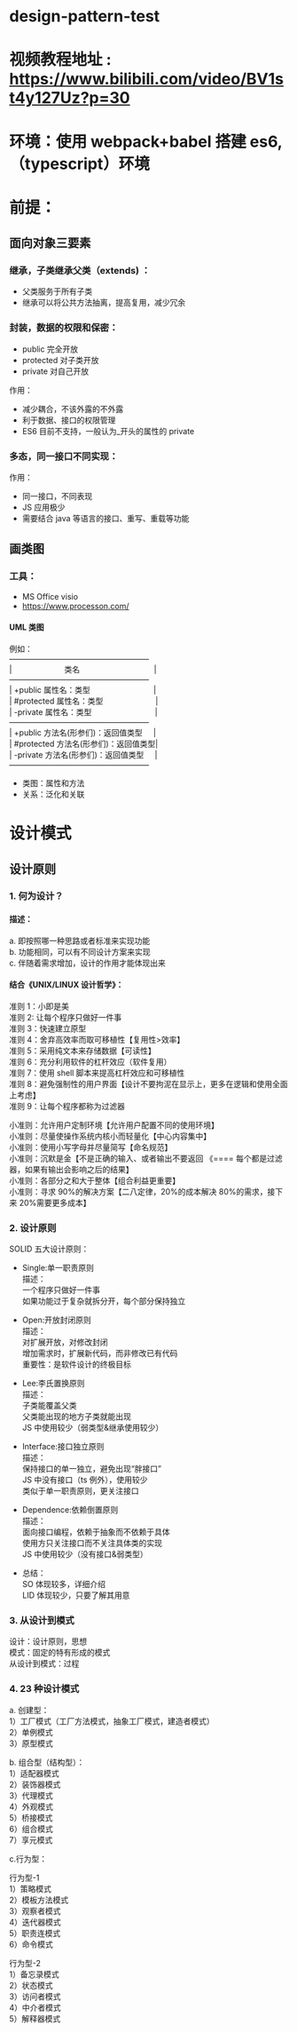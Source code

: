 # design-pattern-test

# 视频教程地址 : https://www.bilibili.com/video/BV1st4y127Uz?p=30

# 环境：使用 webpack+babel 搭建 es6,（typescript）环境

# 前提：

## 面向对象三要素

### 继承，子类继承父类（extends) ：

- 父类服务于所有子类
- 继承可以将公共方法抽离，提高复用，减少冗余

### 封装，数据的权限和保密：

- public 完全开放
- protected 对子类开放
- private 对自己开放

作用：

- 减少耦合，不该外露的不外露
- 利于数据、接口的权限管理
- ES6 目前不支持，一般认为\_开头的属性的 private

### 多态，同一接口不同实现：

作用：

- 同一接口，不同表现
- JS 应用极少
- 需要结合 java 等语言的接口、重写、重载等功能

## 画类图

### 工具：

- MS Office visio
- https://www.processon.com/

#### UML 类图

例如：  
——————————————————  
|&nbsp;&nbsp;&nbsp;&nbsp;&nbsp;&nbsp;&nbsp;&nbsp;&nbsp;&nbsp;&nbsp;&nbsp;&nbsp;&nbsp;&nbsp;&nbsp;&nbsp;&nbsp;&nbsp;&nbsp;&nbsp;&nbsp;&nbsp;&nbsp;类名&nbsp;&nbsp;&nbsp;&nbsp;&nbsp;&nbsp;&nbsp;&nbsp;&nbsp;&nbsp;&nbsp;&nbsp;&nbsp;&nbsp;&nbsp;&nbsp;&nbsp;&nbsp;&nbsp;&nbsp;&nbsp;&nbsp;&nbsp;&nbsp;&nbsp;&nbsp;&nbsp;&nbsp;&nbsp;&nbsp;&nbsp;&nbsp;&nbsp; |  
——————————————————  
| +public 属性名：类型&nbsp;&nbsp;&nbsp;&nbsp;&nbsp;&nbsp;&nbsp;&nbsp;&nbsp;&nbsp;&nbsp;&nbsp;&nbsp;&nbsp;&nbsp;&nbsp;&nbsp;&nbsp;&nbsp;&nbsp;&nbsp;&nbsp;&nbsp;&nbsp;&nbsp;&nbsp;&nbsp;&nbsp; |  
| #protected 属性名：类型&nbsp;&nbsp;&nbsp;&nbsp;&nbsp;&nbsp;&nbsp;&nbsp;&nbsp;&nbsp;&nbsp;&nbsp;&nbsp;&nbsp;&nbsp;&nbsp;&nbsp;&nbsp;&nbsp;&nbsp;&nbsp;&nbsp;&nbsp; |  
| -private 属性名：类型&nbsp;&nbsp;&nbsp;&nbsp;&nbsp;&nbsp;&nbsp;&nbsp;&nbsp;&nbsp;&nbsp;&nbsp;&nbsp;&nbsp;&nbsp;&nbsp;&nbsp;&nbsp;&nbsp;&nbsp;&nbsp;&nbsp;&nbsp;&nbsp;&nbsp;&nbsp;&nbsp;&nbsp; |  
——————————————————  
| +public 方法名(形参们)：返回值类型&nbsp;&nbsp;&nbsp;&nbsp; |  
| #protected 方法名(形参们)：返回值类型|  
| -private 方法名(形参们)：返回值类型&nbsp;&nbsp;&nbsp;&nbsp; |  
——————————————————

- 类图：属性和方法
- 关系：泛化和关联

# 设计模式

## 设计原则

### 1. 何为设计？

#### 描述：

a. 即按照哪一种思路或者标准来实现功能  
b. 功能相同，可以有不同设计方案来实现  
c. 伴随着需求增加，设计的作用才能体现出来

#### 结合《UNIX/LINUX 设计哲学》：

准则 1：小即是美  
准则 2: 让每个程序只做好一件事  
准则 3：快速建立原型  
准则 4：舍弃高效率而取可移植性【复用性>效率】  
准则 5：采用纯文本来存储数据【可读性】  
准则 6：充分利用软件的杠杆效应（软件复用）  
准则 7：使用 shell 脚本来提高杠杆效应和可移植性  
准则 8：避免强制性的用户界面【设计不要拘泥在显示上，更多在逻辑和使用全面上考虑】  
准则 9：让每个程序都称为过滤器

小准则：允许用户定制环境【允许用户配置不同的使用环境】  
小准则：尽量使操作系统内核小而轻量化【中心内容集中】  
小准则：使用小写字母并尽量简写【命名规范】  
小准则：沉默是金【不是正确的输入、或者输出不要返回 《==== 每个都是过滤器，如果有输出会影响之后的结果】  
小准则：各部分之和大于整体【组合利益更重要】  
小准则：寻求 90%的解决方案【二八定律，20%的成本解决 80%的需求，接下来 20%需要更多成本】

### 2. 设计原则

SOLID 五大设计原则：

- Single:单一职责原则  
  描述：  
  一个程序只做好一件事  
  如果功能过于复杂就拆分开，每个部分保持独立

- Open:开放封闭原则  
  描述：  
  对扩展开放，对修改封闭  
  增加需求时，扩展新代码，而非修改已有代码  
  重要性：是软件设计的终极目标

- Lee:李氏置换原则  
  描述：  
  子类能覆盖父类  
  父类能出现的地方子类就能出现  
  JS 中使用较少（弱类型&继承使用较少）

- Interface:接口独立原则  
  描述：  
  保持接口的单一独立，避免出现“胖接口”  
  JS 中没有接口（ts 例外），使用较少  
  类似于单一职责原则，更关注接口

- Dependence:依赖倒置原则  
  描述：  
  面向接口编程，依赖于抽象而不依赖于具体  
  使用方只关注接口而不关注具体类的实现  
  JS 中使用较少（没有接口&弱类型）

- 总结：  
  SO 体现较多，详细介绍  
  LID 体现较少，只要了解其用意

### 3. 从设计到模式

设计：设计原则，思想  
模式：固定的特有形成的模式  
从设计到模式：过程

### 4. 23 种设计模式

a. 创建型：  
1）工厂模式（工厂方法模式，抽象工厂模式，建造者模式）  
2）单例模式  
3）原型模式

b. 组合型（结构型）：  
1）适配器模式  
2）装饰器模式  
3）代理模式  
4）外观模式  
5）桥接模式  
6）组合模式  
7）享元模式

c.行为型：

行为型-1  
 1）策略模式  
 2）模板方法模式  
 3）观察者模式  
 4）迭代器模式  
 5）职责连模式  
 6）命令模式

行为型-2  
 1）备忘录模式  
 2）状态模式  
 3）访问者模式  
 4）中介者模式  
 5）解释器模式
